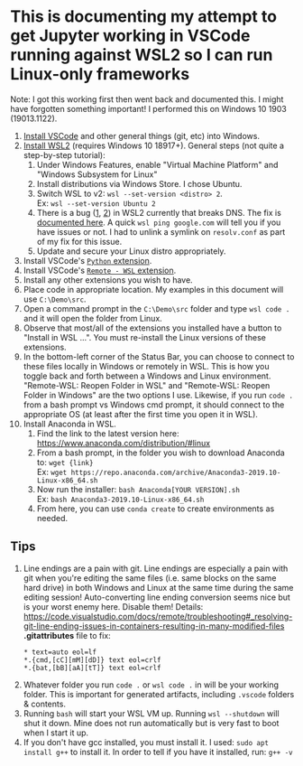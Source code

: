 <!-- markdownlint-disable MD033 -->
# This is documenting my attempt to get Jupyter working in VSCode running against WSL2 so I can run Linux-only frameworks

Note: I got this working first then went back and documented this. I might have forgotten something important! I performed this on Windows 10 1903 (19013.1122).

1. [Install VSCode](https://code.visualstudio.com/) and other general things (git, etc) into Windows.
2. [Install WSL2](https://docs.microsoft.com/en-us/windows/wsl/wsl2-install) (requires Windows 10 18917+). General steps (not quite a step-by-step tutorial):
   1. Under Windows Features, enable "Virtual Machine Platform" and "Windows Subsystem for Linux"
   2. Install distributions via Windows Store. I chose Ubuntu.
   3. Switch WSL to v2: `wsl --set-version <distro> 2`.<br/>Ex: `wsl --set-version Ubuntu 2`
   4. There is a bug ([1](https://github.com/microsoft/WSL/issues/4275), [2](https://github.com/microsoft/WSL/issues/4285)) in WSL2 currently that breaks DNS. The fix is [documented here](https://gist.github.com/coltenkrauter/608cfe02319ce60facd76373249b8ca6#file-fix-wsl2-dns-resolution-L4). A quick `wsl ping google.com` will tell you if you have issues or not. I had to unlink a symlink on `resolv.conf` as part of my fix for this issue.
   3. Update and secure your Linux distro appropriately.
3. Install VSCode's [`Python` extension](https://marketplace.visualstudio.com/items?itemName=ms-python.pythond).
4. Install VSCode's [`Remote - WSL` extension](https://marketplace.visualstudio.com/items?itemName=ms-vscode-remote.remote-wsl).
5. Install any other extensions you wish to have.
6. Place code in appropriate location. My examples in this document will use `C:\Demo\src`.
7. Open a command prompt in the `C:\Demo\src` folder and type `wsl code .` and it will open the folder from Linux.
8. Observe that most/all of the extensions you installed have a button to "Install in WSL ...". You must re-install the Linux versions of these extensions.
9. In the bottom-left corner of the Status Bar, you can choose to connect to these files locally in Windows or remotely in WSL. This is how you toggle back and forth between a Windows and Linux environment. "Remote-WSL: Reopen Folder in WSL" and "Remote-WSL: Reopen Folder in Windows" are the two options I use. Likewise, if you run `code .` from a bash prompt vs Windows cmd prompt, it should connect to the appropriate OS (at least after the first time you open it in WSL).
10. Install Anaconda in WSL.
    1. Find the link to the latest version here: <https://www.anaconda.com/distribution/#linux>
    2. From a bash prompt, in the folder you wish to download Anaconda to: `wget {link}`<br/>Ex: `wget https://repo.anaconda.com/archive/Anaconda3-2019.10-Linux-x86_64.sh`
    3. Now run the installer: `bash Anaconda[YOUR VERSION].sh`<br/>Ex: `bash Anaconda3-2019.10-Linux-x86_64.sh`
    4. From here, you can use `conda create` to create environments as needed.

## Tips

1. Line endings are a pain with git. Line endings are especially a pain with git when you're editing the same files (i.e. same blocks on the same hard drive) in both Windows and Linux at the same time during the same editing session! Auto-converting line ending conversion seems nice but is your worst enemy here. Disable them! Details: <https://code.visualstudio.com/docs/remote/troubleshooting#_resolving-git-line-ending-issues-in-containers-resulting-in-many-modified-files><br>
**.gitattributes** file to fix:<br/>
    ```
    * text=auto eol=lf
    *.{cmd,[cC][mM][dD]} text eol=crlf
    *.{bat,[bB][aA][tT]} text eol=crlf
    ```
2. Whatever folder you run `code .` or `wsl code .` in will be your working folder. This is important for generated artifacts, including `.vscode` folders & contents.
3. Running `bash` will start your WSL VM up. Running `wsl --shutdown` will shut it down. Mine does not run automatically but is very fast to boot when I start it up.
4. If you don't have gcc installed, you must install it. I used: `sudo apt install g++` to install it. In order to tell if you have it installed, run: `g++ -v`
